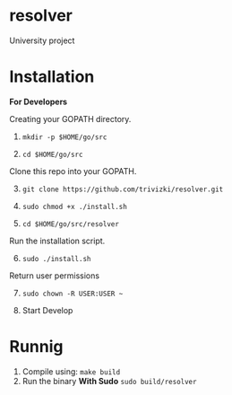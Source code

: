 # resolver
University project

# Installation

**For Developers**

Creating your GOPATH directory.

1. `mkdir -p $HOME/go/src`

2. `cd $HOME/go/src`

Clone this repo into your GOPATH.

3. `git clone https://github.com/trivizki/resolver.git`

4. `sudo chmod +x ./install.sh`

5. `cd $HOME/go/src/resolver`

Run the installation script.

6. `sudo ./install.sh`

Return user permissions

7. `sudo chown -R USER:USER ~`

8. Start Develop

# Runnig

1. Compile using:
`make build`
2. Run the binary **With Sudo** `sudo build/resolver`
